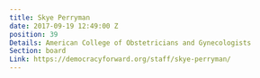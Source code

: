 ```yaml
---
title: Skye Perryman
date: 2017-09-19 12:49:00 Z
position: 39
Details: American College of Obstetricians and Gynecologists
Section: board
Link: https://democracyforward.org/staff/skye-perryman/
---
```


